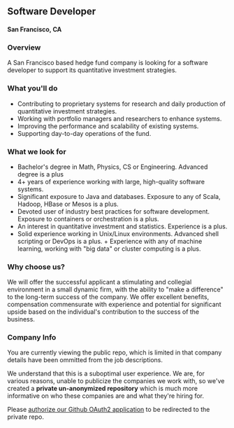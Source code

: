 ## Software Developer
#### San Francisco, CA

### Overview
A San Francisco based hedge fund company is looking for a software developer to support its quantitative investment strategies.

### What you'll do
+	Contributing to proprietary systems for research and daily production of quantitative investment strategies.
+	Working with portfolio managers and researchers to enhance systems.
+	Improving the performance and scalability of existing systems.
+	Supporting day-to-day operations of the fund.

### What we look for
+	Bachelor's degree in Math, Physics, CS or Engineering. Advanced degree is a plus
+	4+ years of experience working with large, high-quality software systems.
+	Significant exposure to Java and databases. Exposure to any of Scala, Hadoop, HBase or Mesos is a plus.
+	Devoted user of industry best practices for software development. Exposure to containers or orchestration is a plus.
+	An interest in quantitative investment and statistics. Experience is a plus.
+	Solid experience working in Unix/Linux environments. Advanced shell scripting or DevOps is a plus. + Experience with any of machine learning, working with "big data" or cluster computing is a plus.

### Why choose us?
We will offer the successful applicant a stimulating and collegial environment in a small dynamic firm, with the ability to "make a difference" to the long-term success of the company. We offer excellent benefits, compensation commensurate with experience and potential for significant upside based on the individual's contribution to the success of the business.

### Company Info
You are currently viewing the public repo, which is limited in that company details have been ommitted from the job descriptions.  
    
We understand that this is a suboptimal user experience.  We are, for various reasons, unable to publicize the companies we work with, so we've
created a **private un-anonymized repository** which is much more informative on who these companies are and what they're hiring for.  
    
Please [authorize our Github OAuth2 application](https://letsrockit.co/users/auth/github?job_id=twvudgegq2fwaxrhba-java-developer) to be redirected to the private repo.
